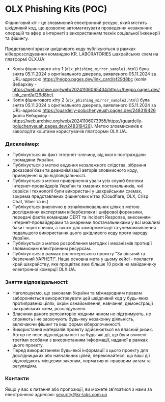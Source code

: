 # OLX Phishing Kits (POC)
Фішинговий кіт - це зловмисний електронний ресурс, який містить шкідливий код, що дозволяє автоматизувати проведення незаконних операцій та афер в інтернеті з використанням технік соціальної інженерії та фішингу. <br><br>
Представлені зразки шкідливого коду публікуються в рамках кіберрозслідування командою KR. LABORATORIES шахрайських схем на платформі OLX.UA:
- Копія фішингового кіту 1 (``olx_phishing_mirror_sample1.html``) була знята 05.11.2024 з оригінального джерела, виявленого 05.11.2024 за URL-адресою https://hegpo.pages.dev/link_card/af29d8bc (копія Вебархіву - https://web.archive.org/web/20241106065434/https://hegpo.pages.dev/link_card/af29d8bc).
- Копія фішингового кіту 2 (``olx_phishing_mirror_sample2.html``) була знята 05.11.2024 з оригінального джерела, виявленого 05.11.2024 за URL-адресою https://guardelly-poluchenyeuah.pages.dev/248319426 (копія Вебархіву - https://web.archive.org/web/20241106073955/https://guardelly-poluchenyeuah.pages.dev/248319426).
Метою зловмисників є заволодіти коштами користувачів платформи OLX.UA.
### Дисклеймер:
- Публікується як факт інтернет-злочину, від якого постраждали громадяни України.
- Публікується з метою ведення незалежного слідства, зібрання доказової бази та деанонімізації авторів зловмисного коду, приведення їх до відповідальності.
- Публікується з метою привернення уваги усіх служб безпеки інтернет-провайдерів України та хмарних постачальників, чиї сервіси і технології були використані у шахрайським схемах, зокрема представлених фішингових кітах (Cloudflare, OLX, Crisp Chat, Viber та ін.)
- Публікується виключно в ознайомлювальних цілях з метою дослідження експертами кібербезпеки і цифрової форензики, передачі фактів командам CERT та Incident Response, внесенням інтернет-провайдерами та хмарними постачальниками у всі можливі бази і чорні списки, а також для компрометації та унеможливлення подальшого використання цього шкідливого коду проти народу України.
- Публікується з метою розроблення методик і механізмів протидії зловмисним електронним ресурсам.
- Публікується в рамках волонтерського проєкту "За вільний та безпечний УАРНЕТ!". Наша основна мета у цьому кейсі - покласти край шахрайству, яке процвітає вже більше 10 років на майданчику електронної комерції OLX.UA.
### Зняття відповідальності:
- Наголошуємо, що законами України та міжнародним правом забороняється використовувати цей шкідливий код у будь-яких протиправних цілях, окрім ознайомлення, навчання, демонстрації шахрайських схем, розслідування.
- Власники даного репозиторію жодним чином не підтримують, не сприяють і не заохочують будь-яку незаконну діяльність, включаючи фішинг та інші форми кіберзлочинності.
- Використання матеріалів проекту здійснюється на власний ризик. Автор не несе відповідальності за будь-які дії, що були вчинені третіми особами з використанням інформації, наданої в рамках цього проекту.
- Перед використанням будь-якої інформації з цього проекту для дослідницьких або навчальних цілей, переконайтеся, що ваші дії відповідають місцевим законам, нормативно-правовим актам та регуляціям.
### Контакти
Якщо у вас є питання або пропозиції, ви можете зв'язатися з нами за електронною адресою: security@kr-labs.com.ua
